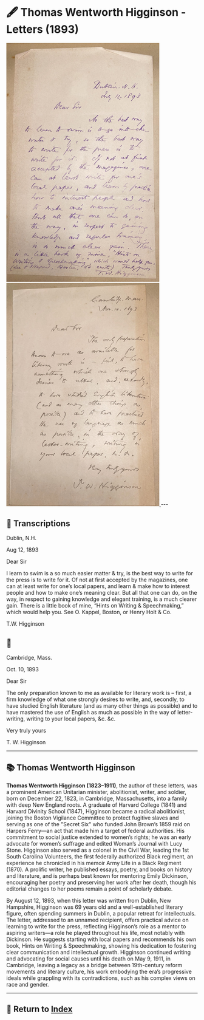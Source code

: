 # 🖋️ Thomas Wentworth Higginson - Letters (1893)

<a href="../assets/Higginson_Letter.jpg" target="_blank">
  <img src="../assets/Higginson_Letter.jpg" alt="Dow Letter" style="max-width: 80%; height: auto;"/>
</a>
<a href="../assets/Higginson_Letter_2.jpg" target="_blank">
  <img src="../assets/Higginson_Letter_2.jpg" alt="Dow Letter" style="max-width: 80%; height: auto;"/>
</a>
---

## 📜 Transcriptions

Dublin, N.H.


Aug 12, 1893

Dear Sir

I learn to swim is a so much easier matter & try, is the best way to write for the press is to write for it. Of not at first accepted by the magazines, one can at least write for one’s local papers, and learn & make how to interest people and how to make one’s meaning clear. But all that one can do, on the way, in respect to gaining knowledge and elegant training, is a much clearer gain. There is a little book of mine, “Hints on Writing & Speechmaking,” which would help you. See O. Kappel, Boston, or Henry Holt & Co.

T.W. Higginson

## 📜

Cambridge, Mass.

Oct. 10, 1893

Dear Sir

The only preparation known to me as available for literary work is – first, a firm knowledge of what one strongly desires to write, and, secondly, to have studied English literature (and as many other things as possible) and to have mastered the use of English as much as possible in the way of letter-writing, writing to your local papers, &c. &c.

Very truly yours

T. W. Higginson



---

## 📚 Thomas Wentworth Higginson

**Thomas Wentworth Higginson (1823–1911)**, the author of these letters, was a prominent American Unitarian minister, abolitionist, writer, and soldier, born on December 22, 1823, in Cambridge, Massachusetts, into a family with deep New England roots. A graduate of Harvard College (1841) and Harvard Divinity School (1847), Higginson became a radical abolitionist, joining the Boston Vigilance Committee to protect fugitive slaves and serving as one of the "Secret Six" who funded John Brown’s 1859 raid on Harpers Ferry—an act that made him a target of federal authorities. His commitment to social justice extended to women’s rights; he was an early advocate for women’s suffrage and edited Woman’s Journal with Lucy Stone. Higginson also served as a colonel in the Civil War, leading the 1st South Carolina Volunteers, the first federally authorized Black regiment, an experience he chronicled in his memoir Army Life in a Black Regiment (1870). A prolific writer, he published essays, poetry, and books on history and literature, and is perhaps best known for mentoring Emily Dickinson, encouraging her poetry and preserving her work after her death, though his editorial changes to her poems remain a point of scholarly debate.

By August 12, 1893, when this letter was written from Dublin, New Hampshire, Higginson was 69 years old and a well-established literary figure, often spending summers in Dublin, a popular retreat for intellectuals. The letter, addressed to an unnamed recipient, offers practical advice on learning to write for the press, reflecting Higginson’s role as a mentor to aspiring writers—a role he played throughout his life, most notably with Dickinson. He suggests starting with local papers and recommends his own book, Hints on Writing & Speechmaking, showing his dedication to fostering clear communication and intellectual growth. Higginson continued writing and advocating for social causes until his death on May 9, 1911, in Cambridge, leaving a legacy as a bridge between 19th-century reform movements and literary culture, his work embodying the era’s progressive ideals while grappling with its contradictions, such as his complex views on race and gender.


---

## 🔗 Return to [Index](index.md)
